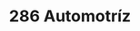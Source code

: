 ---
title: "286 Automotríz"
url: /ciudad-guayana-puerto-ordaz/286-automotriz/
shop: reparación de automóviles
---